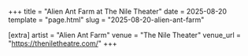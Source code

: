+++
title = "Alien Ant Farm at The Nile Theater"
date = 2025-08-20
template = "page.html"
slug = "2025-08-20-alien-ant-farm"

[extra]
artist = "Alien Ant Farm"
venue = "The Nile Theater"
venue_url = "https://theniletheatre.com/"
+++
